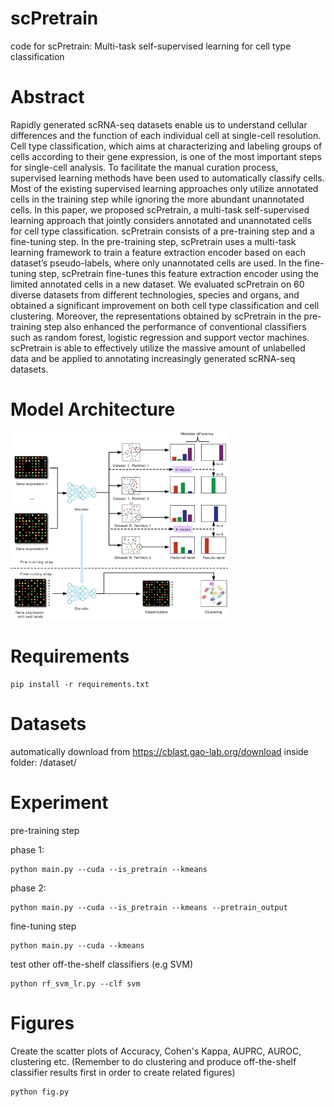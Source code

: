 # scPretrain
code for scPretrain: Multi-task self-supervised learning for cell type classification

# Abstract
Rapidly generated scRNA-seq datasets enable us to understand cellular differences and the function
of each individual cell at single-cell resolution. Cell type classification, which aims at characterizing
and labeling groups of cells according to their gene expression, is one of the most important steps for
single-cell analysis. To facilitate the manual curation process, supervised learning methods have been
used to automatically classify cells. Most of the existing supervised learning approaches only utilize
annotated cells in the training step while ignoring the more abundant unannotated cells. In this paper,
we proposed scPretrain, a multi-task self-supervised learning approach that jointly considers
annotated and unannotated cells for cell type classification. scPretrain consists of a pre-training step
and a fine-tuning step. In the pre-training step, scPretrain uses a multi-task learning framework to
train a feature extraction encoder based on each dataset’s pseudo-labels, where only unannotated cells
are used. In the fine-tuning step, scPretrain fine-tunes this feature extraction encoder using the limited
annotated cells in a new dataset. We evaluated scPretrain on 60 diverse datasets from different
technologies, species and organs, and obtained a significant improvement on both cell type
classification and cell clustering. Moreover, the representations obtained by scPretrain in the
pre-training step also enhanced the performance of conventional classifiers such as random forest,
logistic regression and support vector machines. scPretrain is able to effectively utilize the massive
amount of unlabelled data and be applied to annotating increasingly generated scRNA-seq datasets.

# Model Architecture
<img src="figs/model.jpg" height="300"/>

# Requirements
```
pip install -r requirements.txt
```
# Datasets
automatically download from https://cblast.gao-lab.org/download
inside folder: /dataset/

# Experiment

pre-training step

phase 1:
```
python main.py --cuda --is_pretrain --kmeans 
```

phase 2:
```
python main.py --cuda --is_pretrain --kmeans --pretrain_output
```

fine-tuning step

```
python main.py --cuda --kmeans 
```

test other off-the-shelf classifiers (e.g SVM)

```
python rf_svm_lr.py --clf svm 
```

# Figures

Create the scatter plots of Accuracy, Cohen's Kappa, AUPRC, AUROC, clustering etc. (Remember to do clustering and produce off-the-shelf classifier results first in order to create related figures)

```
python fig.py
```
